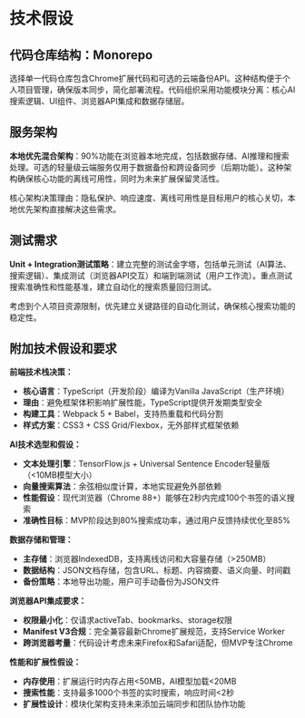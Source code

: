 # 技术假设

## 代码仓库结构：Monorepo

选择单一代码仓库包含Chrome扩展代码和可选的云端备份API。这种结构便于个人项目管理，确保版本同步，简化部署流程。代码组织采用功能模块分离：核心AI搜索逻辑、UI组件、浏览器API集成和数据存储层。

## 服务架构

**本地优先混合架构**：90%功能在浏览器本地完成，包括数据存储、AI推理和搜索处理。可选的轻量级云端服务仅用于数据备份和跨设备同步（后期功能）。这种架构确保核心功能的离线可用性，同时为未来扩展保留灵活性。

核心架构决策理由：隐私保护、响应速度、离线可用性是目标用户的核心关切，本地优先架构直接解决这些需求。

## 测试需求

**Unit + Integration测试策略**：建立完整的测试金字塔，包括单元测试（AI算法、搜索逻辑）、集成测试（浏览器API交互）和端到端测试（用户工作流）。重点测试搜索准确性和性能基准，建立自动化的搜索质量回归测试。

考虑到个人项目资源限制，优先建立关键路径的自动化测试，确保核心搜索功能的稳定性。

## 附加技术假设和要求

**前端技术栈决策：**
- **核心语言**：TypeScript（开发阶段）编译为Vanilla JavaScript（生产环境）
- **理由**：避免框架体积影响扩展性能，TypeScript提供开发期类型安全
- **构建工具**：Webpack 5 + Babel，支持热重载和代码分割
- **样式方案**：CSS3 + CSS Grid/Flexbox，无外部样式框架依赖

**AI技术选型和假设：**
- **文本处理引擎**：TensorFlow.js + Universal Sentence Encoder轻量版（<10MB模型大小）
- **向量搜索算法**：余弦相似度计算，本地实现避免外部依赖
- **性能假设**：现代浏览器（Chrome 88+）能够在2秒内完成100个书签的语义搜索
- **准确性目标**：MVP阶段达到80%搜索成功率，通过用户反馈持续优化至85%

**数据存储和管理：**
- **主存储**：浏览器IndexedDB，支持离线访问和大容量存储（>250MB）
- **数据结构**：JSON文档存储，包含URL、标题、内容摘要、语义向量、时间戳
- **备份策略**：本地导出功能，用户可手动备份为JSON文件

**浏览器API集成要求：**
- **权限最小化**：仅请求activeTab、bookmarks、storage权限
- **Manifest V3合规**：完全兼容最新Chrome扩展规范，支持Service Worker
- **跨浏览器考量**：代码设计考虑未来Firefox和Safari适配，但MVP专注Chrome

**性能和扩展性假设：**
- **内存使用**：扩展运行时内存占用<50MB，AI模型加载<20MB
- **搜索性能**：支持最多1000个书签的实时搜索，响应时间<2秒
- **扩展性设计**：模块化架构支持未来添加云端同步和团队协作功能
